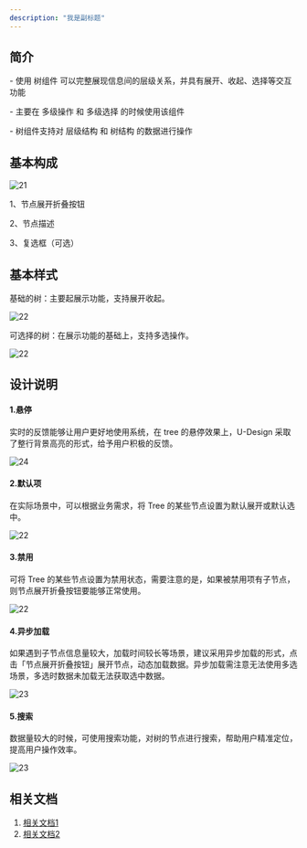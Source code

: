 ```yaml
---
description: "我是副标题"
---
```

<!--副标题具体写法见源代码模式1-->

## 简介

\- 使用 树组件 可以完整展现信息间的层级关系，并具有展开、收起、选择等交互功能

\- 主要在 多级操作 和 多级选择 的时候使用该组件

\- 树组件支持对 层级结构 和 树结构 的数据进行操作




## 基本构成
![21](../../../images/tree/1.png)

1、节点展开折叠按钮

2、节点描述

3、复选框（可选）


## 基本样式

基础的树：主要起展示功能，支持展开收起。

![22](../../../images/tree/8.png)

可选择的树：在展示功能的基础上，支持多选操作。

![22](../../../images/tree/9.png)


## 设计说明
#### 1.悬停
实时的反馈能够让用户更好地使用系统，在 tree 的悬停效果上，U-Design 采取了整行背景高亮的形式，给予用户积极的反馈。

![24](../../../images/tree/4.png)


#### 2.默认项
在实际场景中，可以根据业务需求，将 Tree 的某些节点设置为默认展开或默认选中。

![22](../../../images/tree/5.png)


#### 3.禁用
可将 Tree 的某些节点设置为禁用状态，需要注意的是，如果被禁用项有子节点，则节点展开折叠按钮要能够正常使用。

![22](../../../images/tree/6.png)


#### 4.异步加载
如果遇到子节点信息量较大，加载时间较长等场景，建议采用异步加载的形式，点击「节点展开折叠按钮」展开节点，动态加载数据。异步加载需注意无法使用多选场景，多选时数据未加载无法获取选中数据。

![23](../../../images/tree/3.png)


#### 5.搜索
数据量较大的时候，可使用搜索功能，对树的节点进行搜索，帮助用户精准定位，提高用户操作效率。

![23](../../../images/tree/7.png)


## 相关文档

1. [相关文档1](https://www.ucloud.cn)
2. [相关文档2](https://www.ucloud.cn)

